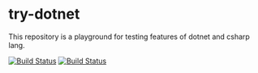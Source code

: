 # try-dotnet

This repository is a playground for testing features of dotnet and csharp lang.

[![Build Status](https://travis-ci.org/nikaburu/try-dotnet.svg?branch=master)](https://travis-ci.org/nikaburu/try-dotnet)
[![Build Status](https://dev.azure.com/nikaburu/GitHub/_apis/build/status/nikaburu.try-dotnet)](https://dev.azure.com/nikaburu/GitHub/_build/latest?definitionId=5)
